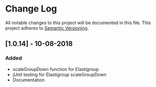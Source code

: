 # Change Log
All notable changes to this project will be documented in this file.
This project adheres to [Semantic Versioning](http://semver.org/).

## [1.0.14] - 10-08-2018
### Added
 - scaleGroupDown function for Elastigroup
 - jUnit testing for Elastigroup scaleGroupDown
 - Documentation
